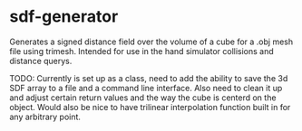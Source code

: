 # sdf-generator
Generates a signed distance field over the volume of a cube for a .obj mesh file using trimesh. Intended for use in the hand simulator collisions and distance querys.


TODO:
Currently is set up as a class, need to add the ability to save the 3d SDF array to a file and a command line interface. Also need to clean it up and adjust certain return values and the way the cube is centerd on the object. Would also be nice to have trilinear interpolation function built in for any arbitrary point.
